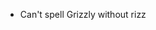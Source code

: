 - Can't spell Grizzly without rizz

<!---
thegrizzlywolf/thegrizzlywolf is a ✨ special ✨ repository because its `README.md` (this file) appears on your GitHub profile.
You can click the Preview link to take a look at your changes.
--->
